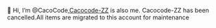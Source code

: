 👋 Hi, I’m @CacoCode,[Cacocode-ZZ](https://github.com/CacoCode-zz) is also me. Cacocode-ZZ has been cancelled.All items are migrated to this account for maintenance

<!---
CacoCode/CacoCode is a ✨ special ✨ repository because its `README.md` (this file) appears on your GitHub profile.
You can click the Preview link to take a look at your changes.
--->
